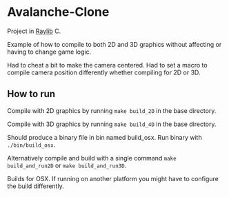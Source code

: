 # Avalanche-Clone

Project in [Raylib](https://www.raylib.com/) C. 

Example of how to compile to both 2D and 3D graphics without affecting or having to change game logic.

Had to cheat a bit to make the camera centered. Had to set a macro to compile camera position differently whether compiling for 2D or 3D.

## How to run

Compile with 2D graphics by running `make build_2D` in the base directory.

Compile with 3D graphics by running `make build_4D` in the base directory.

Should produce a binary file in bin named build_osx. Run binary with `./bin/build_osx`.

Alternatively compile and build with a single command `make build_and_run2D` or `make build_and_run3D`.

Builds for OSX. If running on another platform you might have to configure the build differently.